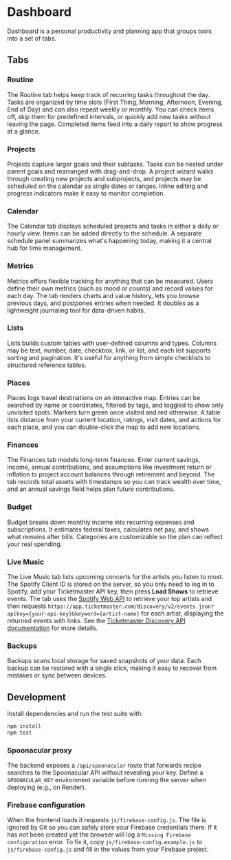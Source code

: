 # Dashboard

Dashboard is a personal productivity and planning app that groups tools into a set of tabs.

## Tabs

### Routine
The Routine tab helps keep track of recurring tasks throughout the day. Tasks are organized by time slots (First Thing, Morning, Afternoon, Evening, End of Day) and can also repeat weekly or monthly. You can check items off, skip them for predefined intervals, or quickly add new tasks without leaving the page. Completed items feed into a daily report to show progress at a glance.

### Projects
Projects capture larger goals and their subtasks. Tasks can be nested under parent goals and rearranged with drag-and-drop. A project wizard walks through creating new projects and subprojects, and projects may be scheduled on the calendar as single dates or ranges. Inline editing and progress indicators make it easy to monitor completion.

### Calendar
The Calendar tab displays scheduled projects and tasks in either a daily or hourly view. Items can be added directly to the schedule. A separate schedule panel summarizes what's happening today, making it a central hub for time management.

### Metrics
Metrics offers flexible tracking for anything that can be measured. Users define their own metrics (such as mood or counts) and record values for each day. The tab renders charts and value history, lets you browse previous days, and postpones entries when needed. It doubles as a lightweight journaling tool for data-driven habits.

### Lists
Lists builds custom tables with user-defined columns and types. Columns may be text, number, date, checkbox, link, or list, and each list supports sorting and pagination. It's useful for anything from simple checklists to structured reference tables.

### Places
Places logs travel destinations on an interactive map. Entries can be searched by name or coordinates, filtered by tags, and toggled to show only unvisited spots. Markers turn green once visited and red otherwise. A table lists distance from your current location, ratings, visit dates, and actions for each place, and you can double-click the map to add new locations.

### Finances
The Finances tab models long-term finances. Enter current savings, income, annual contributions, and assumptions like investment return or inflation to project account balances through retirement and beyond. The tab records total assets with timestamps so you can track wealth over time, and an annual savings field helps plan future contributions.

### Budget
Budget breaks down monthly income into recurring expenses and subscriptions. It estimates federal taxes, calculates net pay, and shows what remains after bills. Categories are customizable so the plan can reflect your real spending.

### Live Music
The Live Music tab lists upcoming concerts for the artists you listen to most. The Spotify Client ID is stored on the server, so you only need to log in to Spotify, add your Ticketmaster API key, then press **Load Shows** to retrieve events. The tab uses the [Spotify Web API](https://developer.spotify.com/documentation/web-api/) to retrieve your top artists and then requests `https://app.ticketmaster.com/discovery/v2/events.json?apikey={your-api-key}&keyword={artist-name}` for each artist, displaying the returned events with links. See the [Ticketmaster Discovery API documentation](https://developer.ticketmaster.com/products-and-docs/apis/discovery-api/v2/) for more details.

### Backups
Backups scans local storage for saved snapshots of your data. Each backup can be restored with a single click, making it easy to recover from mistakes or sync between devices.

## Development

Install dependencies and run the test suite with:

```bash
npm install
npm test
```

### Spoonacular proxy

The backend exposes a `/api/spoonacular` route that forwards recipe searches to the Spoonacular API without revealing your key. Define a `SPOONACULAR_KEY` environment variable before running the server when deploying (e.g., on Render).

### Firebase configuration

When the frontend loads it requests `js/firebase-config.js`. The file is ignored by Git so you can safely store your Firebase credentials there.
If it has not been created yet the browser will log a `Missing Firebase configuration` error. To fix it, copy `js/firebase-config.example.js` to `js/firebase-config.js` and fill in the values from your Firebase project.

